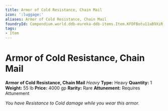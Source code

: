 ```yaml
---
title: Armor of Cold Resistance, Chain Mail
icon: ':luggage:'
aliases: Armor of Cold Resistance, Chain Mail
foundryId: Compendium.world.ddb-eureka-ddb-items.Item.KFDFBotu11aB9XiR
tags:
- Item
---
```


# Armor of Cold Resistance, Chain Mail

**Armor of Cold Resistance, Chain Mail**
_Heavy_
**Type:** Heavy
**Quantity:** 1
**Weight:** 55 lb
**Price:** 4000 gp
**Rarity:** Rare
**Attunement:** Requires Attunement

*You have Resistance to Cold damage while you wear this armor.*